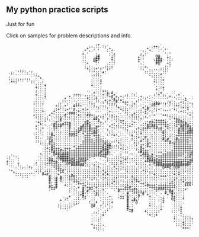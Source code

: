 ## My python practice scripts
Just for fun

Click on samples for problem descriptions and info.



<pre style="font: 10px/5px monospace;">                                       `;+',                                                                  
                                     ;:  `  :'                   ;++;`                                        
                                    + `;';''` +                +` ``` ',                                      
                                   +`,,     `; +             ,.`+,``;'.`'                                     
                                  : .`        ;.`           ``,.      '..,                                    
                                  +.'   :     ,`+           ;`.        '.'                                    
                                  ,.    :#     :;          ,`+     @@   ;,                                    
                                  .:   ;##     +,          +`,     ,#;  +,.                                   
                                  .,   @##     +,          +``    ,###  ;,.                                   
                                  '.   +#,    .::          +``    `###` ',`                                   
                                  '.+   .    .;.'          '.'     #@   +,                                    
                                   ,.,      ..;,'          .`:         ,,;                                    
                                   ;,.;.....:;,;            ;.+.      .;,'                                    
                                    +,.;+'+'`,:`            .,`',....;;,:                                     
     ,;;.                            ;,,,,:,,'`              ',,.:'':`,,:                                     
  ;:`````.''                          '',,:+.                 ::,,,,,,::                                      
 '``   ``` `:;                        ;,,,,`                    ;',,,+                                        
 ,``````````` +                       :```:                      :,,,,                                        
 ,,,,,,,,,,``` +                      ,```'                      ',,,,:                                       
 :,,,,:;';:,,`.`:                     ,```+                       :,.,+                              ,''.     
 .++;`     ;;`..;                     ,```+                       +...'                            +`````'    
            ',..`,                    ;```+                       .`..'                           :``    `;   
             :...+                    +```'                        ,..'                         `,`  ```  `'  
             +...;                    '```:                        '..+                         ;` ``````  `;
             '`..,                    .```.                        +.`;                        +` ```,:,`` `;
             ;...,                     .```++:                     ',,`                        . ```,;+,,```,,
             '...,                  `',+```'`+;#                   :,+    ``                  '````,'  ,,.``,'
             +...:            :++; ,,,,,```+`#''+`   .;'':`       ;'+';.'.``.+`               '```.+    ;,`,,'
             '...+          +.`````',,,`:``.``+#'+,+:`` ```,+  ,'.``` ``,+..`..'              ,```,`    ;,,,,.
             :...'        +`` ```` `+,,:+```'``;+';,,``````,,':``  ````` ``'..,,+  `          .```,     +,,,+
             ,..``       ;. `````````;;';:``+;+`#+`+,.````,:'`` `.`.`````...`',,+:``.'.       ...`,      '''  
            :...:       ,````:':`````,,,``.;',;;,#``+++':,'``` ```;+;,,,;+`..,+,,,.....;      :....,          
            +...+      ;,``;`  ++'````+,``````;;;,```+,,,+`` ```'+###''+';:,,,,',,'+...`,     +....+          
            '...:     +,,,+   #+++'````;,.::;```';,,,,':;`` ``:;'++,.``   `;+:,:,,.;'`..,      ....`.         
            ;...,     ,,,;  ,;''..,:````':```:`` `+,,,,,`````+'+'`,...````...`:+:+   +...'     '`...'         
            :...;    ;:+':;+``#,.,+:+````````'``` `+,;,````.;'+#```;+':,,:'+,`...+   ,...;      +...`;        
            :...+    +,,,,',..:,+,,,,:```````'+``` `',,,``::,,+.';```      ``.+,..,;  :,,,       '...:        
            ',,,,`  +,,,,:,,###;,;',;',.```.,::'``` `',,,+:;''+.````.........```',..::',,,`      ....``       
            +,,,,' +.`,,,;#':;:'+;''##+,,,,,'';+:,`` `',+;;;'..`.'+'''++;,,......`+`..:':,`       '...;       
            .,,,,,;`..,,:'::;;;:''''':''+'+;'``+;;:````:;,,+`.+,``    ```:;,,,,....;`...`,':      +...'       
             ',,,,;..`.,#:''';;''''''''##;'``+``,,;'````,''.+ ```,,,,,,, .`++;,,,,..;;`....`+     '...'       
             ,,,,;` ...;+'''''''''''+''''#,`,````,:++```,''```.,,:'++++;,`..##+',,,..+::....,.   `....:       
              +,,' `.`#';'+++''''''##+''''+.`` `,',+;;','+ ``,,'##++++++',.,++##+,,,..+,'...,+   ;....`       
              ,+:. ..#+++#++#'''''++#+'''';`` `+;,,,:;;;+```,;'++++++++++,,,++++#+:,,..+:.,`,' ::....,        
             +..:` .`#++#'''#''''+#++#''++`` `+;;:,,,;;+```,';'#+##+'''++,,:+'##+#+,,,.... .,',......+        
             ,..+ `..++'''''#';'+#+++#++#'`` .':.``':,'```,+;++#+'+#+#''+:;''++#++#+,,,,.`.,,+,,....:         
             `..' `.`+''''''+''++#+++#+++:```:,,`````':..,';;+''''''++';'''''#+#++##',,,,,,,:,,,,,,,:         
            .,.`: ..;''';'''++++#'+++++##:,` `,,.`` ``',,:;;;''''';'''#;;''''#+++####',,,,,,':,,,,'.          
            .,.`. ..@'''''''++++''+'+++++;,` ;',,;`` ``:,';,+'''';''''+;::;''+++++++##+;,,';:;''',:           
            `,,`` .`#+''''''###+'''+++'+++,.` `'+'.`` `'+,,,''''';''''+;';''+++++++++#;;;;,,,:;,,,;           
             ,,.` .@+''''''''''''''+++''++,,.````.'``` `;,,+''#'''''''+'''''+'+++++++#:,,+.,'.,'..,'          
             ',.`.`++''''''''''''''++++;+++,,,.`.,:;``` ;,,''+'+''''''#'#'''#+++++;++#;,.+:, .,'...'          
             ;,,..`+#'''''''''''''+++++;++++:,,,,:;'``` `:,,#''+'''''''#++''++++++;+++'..', ..:+. .:          
              ',:,.#++''''''''''''++++++++++#'''''+;'``` +,:'''++''''''''#+#++++++'++#+...`..';'' .:          
               '',,+++'''''''''''++++++++++++##,,,,;;``` .,'++'#'''''''''''++++++++++++...+.';''. ,;          
                ',,,#+''''''''+'+++++++++++#+##,.`,';'.```':+''++''''''''''++++++++++++'...,'',. .,+          
                 :+;#+++''+++''++++++++++++#+#+````+;;````;,#+'''''''''''''+++++++++++++...;..``.,,:          
                `;,;#+++#++;+++++++++++++++###;````'':'````:@+++''''''';''+++++++++++++#+...:,,,,,;           
                ',,:+#++++++++++++++++++++#++#+````;`.:`..`+#+++''''++''+++++++++++#+###,+.`..+,,:.           
               +,,,:'@##+###+++++++++++++#++##;.`..;```:...`,##+'+''''++++++++++;++#++##:;+. .,++`            
 ,':           ..,,';''#####+++++++++++#++###'``.,,',,,'`...+:##+#'++++++++++++;;+#++##;;;;;``,,`             
`.``'`        '..,,+'';@####++++++++++'.``.'+:,,,,,+,,,,,...,::#+++'+++++++++';'+++++#@::,:'. .,+             
'`  `'        :.,,;##;;,#######+####+.`    ..;,,,,,:;+''',,,,';###+#+++++++++++++++###;,,,:'. .,'             
+``` '       ; .,,'##++,,####+#++++#......` .`:,,,'+;;;;'',,,,++###+##++++++++++++####;::;'+. .,;             
;``` +       : .,,++++#,,,,@#####+++....`....`:;;;'+'''''',,,,,';'####+++++####++#@';;;'';,: .,,'             
```` :      '`.,,'''++++,,,,;######,.,'+;,`..,,';';;;:,,,,',,,,,+;'###############;;';:,:,'` .,,;             
 '`` `', `+,``.,,''''+++',,,,,,,,;''';,;;+,,,,,,+';;,,,,,,,;,,,.,;';;'@##@,@@#;;;;;;',;:'.` .,,:              
 ,``` ``````..,,'';;''+++',,,,,,,,,,,,,;;;',,,,,,+;;',,,,,,,',,,..,,,,.`..,,,:;;';;;',;.`...,,,:              
  +,````````,,,;';;;'''++#',,,,,,,,,,,,;;;;+,,,,,,:''',,,,,,,+;,,,.......,,,,:;;;;;,:,'...,,,,'               
   +,,,,,,,,,', +'''''''++,:',,,,,,,,:;;;;;;+,,,,,,,,;',,,,,,,:';,,,,,,,,,,,,+;;';,,;';+,,,,',                
    ;;,,,,:';   #+#''''+'',,:+';::;;;;;;;;;+;+,,,,,,,;'',,,,,,:,''+:,,,,,,:+,+;;,,:,,,,;'++,    +''           
      `,:,       ` #''' +;.,+##;'';;;;;;'';;;''',,,,,;;'+,,,,.,;:,;;;+++':,,,';;,,,,,,,;;+      ...:          
                   #''# #;..+++';;;;';;;;'';+;;;;+''''';;+,,,,..:;;:,,,.,,,,+';;,,,,,,,;+;      ...,+         
                   #''# @'..++++';;,,:+';;';,,;;;;;;;';;;++,,,,...:,....,,,+;;+;:,,,,,;';'     :...,;         
                   #;'#  '..;'+++';,,,,,,,,,,,;;+;;'::;;+;++',,,.......,,,+;;;;+';:;+';;;;'    ;...,:         
                   +''#  `...;''+++':,,,,,,,,;;+,::,,,;':,,'++':,,,,,:,:'++;:,:'###;  ;;;,,,' +...,,'         
                   ++'#   +...,'''++'';::::;;';,,,,,,:+',,,,,;+#+++'++++++++,,,:+++   +;,,,,.....,,,'         
                   #++#    '...,+ +'+++'+''',:',,,,:'++#',....,;++++++++++++:,,,',     ',,,,....,,,:          
                   ,++'     ;`..' #''#+';;;+    .'+++++++#+,.....;++###+++''',,,+       ;,,,,,,,,,,,          
                     `      ,``.,.#'#.'+,,,:      #''''++++++......+   +'##''...`        +,,,,,,,,:           
                             '`.,'#:' ''+,,,'     '''`#''++++#'.....'  #'+#;;...          .+,,,,'`            
                            ..`.,+#'' ''#;...'    ::' #;'''+.+ +.. ..' '+ #',...             ,,               
                            + `.,'#+' '' `....+   ,++`+'';'#    +.. ..: . ++...:                              
                         ':+` .,,.;+ `''  '...,`   ++ #''+',    :.. ..+   @+...+                              
                        +.   ..,'    ,'', `...,'      #'+#+`    ... ..+    +...'                              
                        ..``..,,;    :''+ `;..,+      #''`@     ,.. `.+    :....                              
                       ,.....,,+     `++' .'..,'      #''       ;.. ..'    ....                               
                       ,,..,,,'       @#  +`.`,,      #,'       +....,.   `...;                               
                        ;,,,:'           . ``,:       #''      ......:    ....+                               
                         ''.            `.``,,'       #++`    ,.....,+    ....+                               
                                        , `,,'         +#     +,...,:     ...`+                               
                                       ' `,,:                  ;,,,,'     `.. +                               
                                      '```,+                    +,,+       ,. ,;                              
                                      ' `.,`                               ;.``.;:;                           
                                      :``,;                                +....:::+                          
                                      ,``,'                                ,...;:::'                          
                                      ;``.;                                 ;..+:::'                          
                                      +,,,,.                                ,..+:::'                          
                                      `,,,,'                                 '.;:::                           
                                       +,,,,`                                 `+++.                           
                                        ';',                                                                  
</pre>
